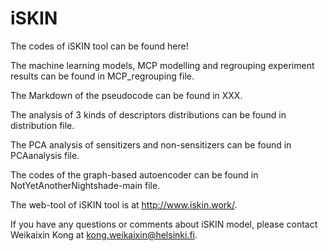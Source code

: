 # iSKIN
The codes of iSKIN tool can be found here!

The machine learning models, MCP modelling and regrouping experiment results can be found in MCP_regrouping file.

The Markdown of the pseudocode can be found in XXX.

The analysis of 3 kinds of descriptors distributions can be found in distribution file.

The PCA analysis of sensitizers and non-sensitizers can be found in PCAanalysis file. 

The codes of the graph-based autoencoder can be found in NotYetAnotherNightshade-main file.

The web-tool of iSKIN tool is at http://www.iskin.work/.

If you have any questions or comments about iSKIN model, please contact Weikaixin Kong at kong.weikaixin@helsinki.fi.
